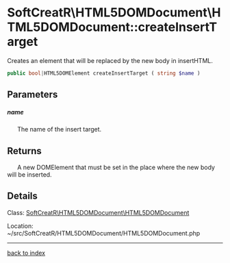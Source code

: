 # SoftCreatR\HTML5DOMDocument\HTML5DOMDocument::createInsertTarget

Creates an element that will be replaced by the new body in insertHTML.

```php
public bool|HTML5DOMElement createInsertTarget ( string $name )
```

## Parameters

##### name

&nbsp;&nbsp;&nbsp;&nbsp;&nbsp;&nbsp;The name of the insert target.

## Returns

&nbsp;&nbsp;&nbsp;&nbsp;&nbsp;&nbsp;A new DOMElement that must be set in the place where the new body will be inserted.

## Details

Class: [SoftCreatR\HTML5DOMDocument\HTML5DOMDocument](softcreatr.html5domdocument.html5domdocument.class.md)

Location: ~/src/SoftCreatR/HTML5DOMDocument/HTML5DOMDocument.php

---

[back to index](index.md)

